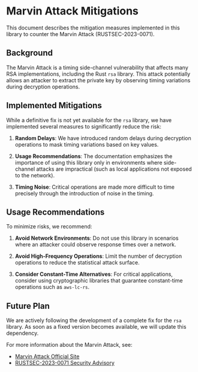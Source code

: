 # Marvin Attack Mitigations

This document describes the mitigation measures implemented in this library to counter the Marvin Attack (RUSTSEC-2023-0071).

## Background

The Marvin Attack is a timing side-channel vulnerability that affects many RSA implementations, including the Rust `rsa` library. This attack potentially allows an attacker to extract the private key by observing timing variations during decryption operations.

## Implemented Mitigations

While a definitive fix is not yet available for the `rsa` library, we have implemented several measures to significantly reduce the risk:

1. **Random Delays**: We have introduced random delays during decryption operations to mask timing variations based on key values.

2. **Usage Recommendations**: The documentation emphasizes the importance of using this library only in environments where side-channel attacks are impractical (such as local applications not exposed to the network).

3. **Timing Noise**: Critical operations are made more difficult to time precisely through the introduction of noise in the timing.

## Usage Recommendations

To minimize risks, we recommend:

1. **Avoid Network Environments**: Do not use this library in scenarios where an attacker could observe response times over a network.

2. **Avoid High-Frequency Operations**: Limit the number of decryption operations to reduce the statistical attack surface.

3. **Consider Constant-Time Alternatives**: For critical applications, consider using cryptographic libraries that guarantee constant-time operations such as `aws-lc-rs`.

## Future Plan

We are actively following the development of a complete fix for the `rsa` library. As soon as a fixed version becomes available, we will update this dependency.

For more information about the Marvin Attack, see:
- [Marvin Attack Official Site](https://people.redhat.com/~hkario/marvin/)
- [RUSTSEC-2023-0071 Security Advisory](https://rustsec.org/advisories/RUSTSEC-2023-0071.html)